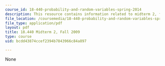 ```yaml
---
course_id: 18-440-probability-and-random-variables-spring-2014
description: This resource contains information related to midterm 2, fall 2009.
file_location: /coursemedia/18-440-probability-and-random-variables-spring-2014/bcdd43874ccef2394b7843966c84a897_MIT18_440S14_mid2_2009.pdf
file_type: application/pdf
layout: pdf
title: 18.440 Midterm 2, Fall 2009
type: course
uid: bcdd43874ccef2394b7843966c84a897

---
```

None